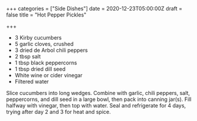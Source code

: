 +++
categories = ["Side Dishes"]
date = 2020-12-23T05:00:00Z
draft = false
title = "Hot Pepper Pickles"

+++
* 3 Kirby cucumbers 
* 5 garlic cloves, crushed 
* 3 dried de Arbol chili peppers 
* 2 tbsp salt 
* 1 tbsp black peppercorns 
* 1 tbsp dried dill seed 
* White wine or cider vinegar 
* Filtered water

Slice cucumbers into long wedges. Combine with garlic, chili peppers, salt, peppercorns, and dill seed in a large bowl, then pack into canning jar(s). Fill halfway with vinegar, then top with water. Seal and refrigerate for 4 days, trying after day 2 and 3 for heat and spice.